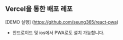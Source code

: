 ## Vercel을 통한 배포 레포

[DEMO 실행] (https://github.com/seung365/react-pwa)

- 안드로이드 및 ios에서 PWA로도 설치 가능합니다.
